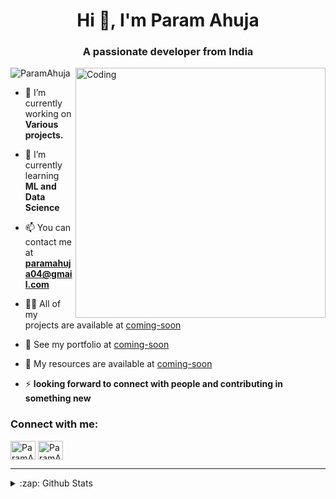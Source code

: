 <h1 align="center">Hi 👋, I'm Param Ahuja</h1>
<h3 align="center">A passionate developer from India</h3>
<img align="right" alt="Coding" width="400" src="https://stemettes.org/zine/wp-content/uploads/sites/3/2021/12/custom-erp-software-development.gif">

<p align="left"> <img src="https://komarev.com/ghpvc/?username=ParamAhuja&label=Profile%20views&color=0e75b6&style=flat" alt="ParamAhuja" /> </p>



- 🔭 I’m currently working on **Various projects.**

- 🌱 I’m currently learning **ML and Data Science**

- 📫  You can contact me at **paramahuja04@gmail.com**
 
- 👨‍💻 All of my projects are available at [coming-soon](coming-soon)

- 📄 See my portfolio at [coming-soon](coming-soon)

- 📔 My resources are available at [coming-soon](coming-soon)

- ⚡  **looking forward to connect with people and contributing in something new**

<h3 align="left">Connect with me:</h3>
<p align="left">
<a href="https://github.com/ParamAhuja" target="blank"><img align="center" src="https://raw.githubusercontent.com/rahuldkjain/github-profile-readme-generator/master/src/images/icons/Social/github.svg" alt="ParamAhuja" height="30" width="40" /></a>
<!-- <a href="https://twitter.com/silentk47856927" target="blank"><img align="center" src="https://raw.githubusercontent.com/rahuldkjain/github-profile-readme-generator/master/src/images/icons/Social/twitter.svg" alt="ParamAhuja" height="30" width="40" /></a> -->
<a href="https://www.linkedin.com/in/param-ahuja-548b00263/" target="blank"><img align="center" src="https://content.linkedin.com/content/dam/me/business/en-us/amp/brand-site/v2/bg/LI-Bug.svg.original.svg" alt="ParamAhuja" height="30" width="40" /></a>
</p>

<!-- <h3 align="left">Languages and Tools:</h3> -->
<!-- <p align="left"> <a href="https://www.w3schools.com/css/" target="_blank" rel="noreferrer"> <img src="https://raw.githubusercontent.com/devicons/devicon/master/icons/css3/css3-original-wordmark.svg" alt="css3" width="40" height="40"/> </a> <a href="https://git-scm.com/" target="_blank" rel="noreferrer"> <img src="https://www.vectorlogo.zone/logos/git-scm/git-scm-icon.svg" alt="git" width="40" height="40"/> </a> <a href="https://www.w3.org/html/" target="_blank" rel="noreferrer"> <img src="https://raw.githubusercontent.com/devicons/devicon/master/icons/html5/html5-original-wordmark.svg" alt="html5" width="40" height="40"/> </a> <a href="https://developer.mozilla.org/en-US/docs/Web/JavaScript" target="_blank" rel="noreferrer"> <img src="https://raw.githubusercontent.com/devicons/devicon/master/icons/javascript/javascript-original.svg" alt="javascript" width="40" height="40"/> </a> <a href="https://www.mysql.com/" target="_blank" rel="noreferrer"> <img src="https://raw.githubusercontent.com/devicons/devicon/master/icons/mysql/mysql-original-wordmark.svg" alt="mysql" width="40" height="40"/> </a> <a href="https://www.python.org" target="_blank" rel="noreferrer"> <img src="https://raw.githubusercontent.com/devicons/devicon/master/icons/python/python-original.svg" alt="python" width="40" height="40"/> </a> </p> -->
<!-- <h3 align="left">Support:</h3> -->
<!-- <p><a href="https://www.buymeacoffee.com/Mohit09"> <img align="left" src="https://cdn.buymeacoffee.com/buttons/v2/default-yellow.png" height="50" width="210" alt="Mohit09" /></a></p><br><br> -->




---
<details>
  <summary>:zap: Github Stats</summary> 

![Param's's github stats](https://github-readme-stats.vercel.app/api?username=ParamAhuja&show_icons=true&theme=radical)
![Top Langs](https://github-readme-stats.vercel.app/api/top-langs/?username=ParamAhuja&layout=compact&theme=radical)
 <a href="http://www.github.com/scottwright-dev"><img src="https://github-readme-streak-stats.herokuapp.com?user=ParamAhuja&theme=dark" /></a>
</details>
<!---
ParamAhuja/ParamAhuja is a ✨ special ✨ repository because its `README.md` (this file) appears on your GitHub profile.
You can click the Preview link to take a look at your changes.
--->
